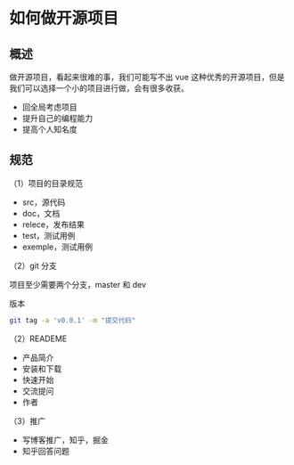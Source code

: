 # 如何做开源项目

## 概述

做开源项目，看起来很难的事，我们可能写不出 vue 这种优秀的开源项目，但是我们可以选择一个小的项目进行做，会有很多收获。

- 回全局考虑项目
- 提升自己的编程能力
- 提高个人知名度

## 规范

（1）项目的目录规范

- src，源代码
- doc，文档
- relece，发布结果
- test，测试用例
- exemple，测试用例

（2）git 分支

项目至少需要两个分支，master 和 dev

版本

```bash
git tag -a 'v0.0.1' -m "提交代码"
```

（2）READEME

- 产品简介
- 安装和下载
- 快速开始
- 交流提问
- 作者

（3）推广

- 写博客推广，知乎，掘金
- 知乎回答问题

 
 <comment-comment/> 
 